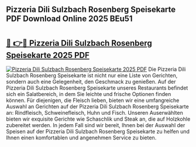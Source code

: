 ## Pizzeria Dili Sulzbach Rosenberg Speisekarte PDF Download Online 2025 BEu51

# <h2><a href="http://gc7afi.nevu.top/?p=Pizzeria+Dili+Sulzbach+Rosenberg+Speisekarte">🔗 👉🔴 Pizzeria Dili Sulzbach Rosenberg Speisekarte 2025 PDF</a></h2>

[![Pizzeria Dili Sulzbach Rosenberg Speisekarte 2025 PDF](https://i.imgur.com/dBaPXMq.png)](http://gc7afi.nevu.top/?p=Pizzeria+Dili+Sulzbach+Rosenberg+Speisekarte)
Die Pizzeria Dili Sulzbach Rosenberg Speisekarte ist nicht nur eine Liste von Gerichten, sondern auch eine Gelegenheit, den Geschmack zu genießen. Auf der Pizzeria Dili Sulzbach Rosenberg Speisekarte unseres Restaurants befindet sich ein Salatbereich, in dem Sie leichte und frische Optionen finden können. Für diejenigen, die Fleisch lieben, bieten wir eine umfangreiche Auswahl an Gerichten auf der Pizzeria Dili Sulzbach Rosenberg Speisekarte an: Rindfleisch, Schweinefleisch, Huhn und Fisch. Unseren Auserwählten bieten wir exquisite Gerichte wie Schaschlik und Steak an, die auf Holzkohle zubereitet werden. In jedem Fall sind wir bereit, Ihnen bei der Auswahl der Speisen auf der Pizzeria Dili Sulzbach Rosenberg Speisekarte zu helfen und Ihnen einen komfortablen und angenehmen Service zu bieten.
